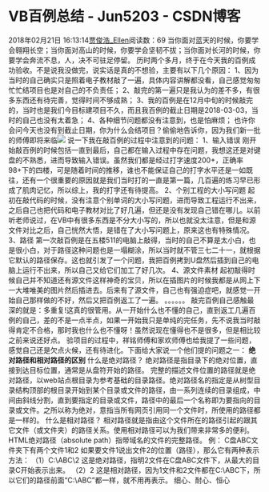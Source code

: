 # VB百例总结 - Jun5203 - CSDN博客
2018年02月21日 16:13:14[贾俊浩_Ellen](https://me.csdn.net/Ellen5203)阅读数：69
当你面对蓝天的时候，你要学会翱翔长空；当你面对高山的时候，你要学会坚韧不拔；当你面对长河的时候，你要学会奔流不息，人，决不可驻足停留。
历时两个多月，终于在今天我的百例成功验收。不是说我没做完，说实话是真的不想验，主要有以下几个原因：
1、因为当时的自己确实只是照着电子教材敲了一遍，具体内容讲解都没看，自己感觉匆匆忙忙结项目也是对自己的不负责任；
2、敲完的第一遍只是我认为的差不多，有很多东西还有待完善，觉得时间不够成熟；
3、我的百例是在12月中旬的时候敲完的，当时也是我们今目标建项目不久，而且我百例的截止日期是2018-03-03，当时的自己也没有太着急；
4、各种细节问题都没有注意到，也是怕麻烦；
也许你会问今天也没有到截止日期，你为什么会结项目？偷偷地告诉你，因为我们新一批的师傅即将来临![](http://www.sinaimg.cn/uc/myshow/blog/misc/gif/E___6725EN00SIGG.gif)
说一下我在敲百例的过程中注意到的问题：
1、输入错误
刚开始敲百例的时候包括一直到最后，自己都在输入过程中存在问题，我想这还是对键盘的不熟悉，进而导致输入错误。虽然我们都是经过打字速度200+，正确率98+下的四楼，可是随着时间的推移，谁也不能保证自己的打字水平还是一如既往，还有一个很重要的原因就是我们当时打的一直是第一篇，几百遍的练习早已形成了肌肉记忆，所以综上，我的打字还有待提高。
2、个别工程的大小写问题
起初在敲代码的时候，没有注意个别单词的大小写问题，进而导致工程运行不出来，之后自己也把代码和电子教材对比了好几遍，但还是没有发现自己错在哪儿。以前听老师说过，在VB中有很多东西是不分大小写的，所以也就没太注意，但是和源文件对比之后，自己恍然大悟，是错在了大小写问题上，原来这也有特殊情况。
3、路径
第一次敲百例是在五楼511的电脑上敲得，当时的自己不算是太小白，也是很小白，对于路径这种问题也是一塌糊涂，所以当时就不管三七二十一，就根据它默认的路径保存。这也就引发了一个问题，我把百例拷到U盘然后插到自己的电脑上运行不出来，所以自己又给它们加工了好几次。
4、源文件素材
起初敲得时候自己并不知道还有源文件这样神奇的宝贝，所以在插图片的时候我都是从网上下一大堆唯美的图片然后插进去。后来有了源文件，自己也有强迫症吧，就感觉一开始自己那样做的不好，然后又把百例返工了一遍。
。。。。。。
敲完百例自己感触最深的就是：多重复!这真的很管用。从一开始什么也不懂的自己，直到返工几遍百例的自己，差的不是一点半点，如果一开始我只是单纯的完任务，先不说我当时敲得肯定不合格，那时我也什么也不懂呀！虽然说现在懂得也不是很多，但是相比较之前来说还好点。
验项目的过程中，祥铭师傅和家欢师傅也给我提了一些问题，感觉自己还是欠点火候，还有待进化。下面给大家说一个他们提的问题之一：
**绝对路径和相对路径的区别**
什么是绝对路径？
绝对路径是指目录下的绝对位置，直接到达目标位置，通常是从盘符开始的路径。
完整的描述文件位置的路径就是绝对路径，以web站点根目录为参考基础的目录路径。绝对路径名的指定是从树型目录结构顶部的根目录开始到某个目录或文件的路径，由一系列连续的目录组成，中间由斜线分割，直到要指定的目录或文件，路径中的最后一个名称即为要指向的目录或文件。之所以称为绝对，意指当所有网页引用同一个文件时，所使用的路径都是一样的。
什么是相对路径？
相对路径就是指由这个文件所在的路径引起的跟其它文件（或文件夹）的路径关系。使用相对路径可以为我们带来非常多的便利。HTML绝对路径（absolute path）指带域名的文件的完整路径。
例：
C盘ABC文件夹下有两个文件1和2
如果要文件1说出文件2的位置（路径），那么它有两种表示方法：
（1）C:\ABC\2
这是绝对路径，指明2文件在C盘ABC文件下，从最大的目录C开始表示出来。
（2）2
这是相对路径，因为1文件和2文件都在C:\ABC下，所以它们的路径前面“C:\ABC”都一样，就不用再表示。
细心、耐心、恒心
